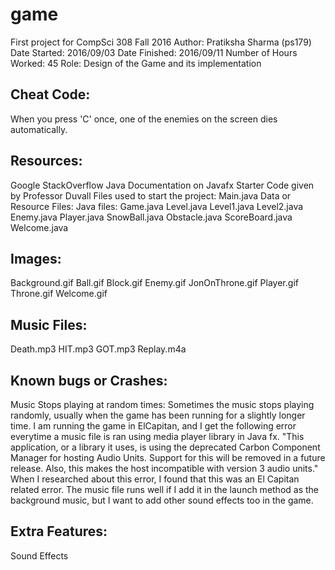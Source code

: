 # game

First project for CompSci 308 Fall 2016
Author: Pratiksha Sharma (ps179) Date Started: 2016/09/03 Date Finished: 2016/09/11 Number of Hours Worked: 45 Role: Design of the Game and its implementation
## Cheat Code:

When you press 'C' once, one of the enemies on the screen dies automatically.
## Resources:

 Google StackOverflow Java Documentation on Javafx Starter Code given by Professor Duvall Files used to start the project: Main.java Data or Resource Files: Java files: Game.java Level.java Level1.java Level2.java Enemy.java Player.java SnowBall.java Obstacle.java ScoreBoard.java Welcome.java
## Images: 

Background.gif Ball.gif Block.gif Enemy.gif JonOnThrone.gif Player.gif Throne.gif Welcome.gif
## Music Files: 

Death.mp3 HIT.mp3 GOT.mp3 Replay.m4a
## Known bugs or Crashes: 
Music Stops playing at random times: Sometimes the music stops playing randomly, usually when the game has been running for a slightly longer time. I am running the game in ElCapitan, and I get the following error everytime a music file is ran using media player library in Java fx. "This application, or a library it uses, is using the deprecated Carbon Component Manager for hosting Audio Units. Support for this will be removed in a future release. Also, this makes the host incompatible with version 3 audio units." When I researched about this error, I found that this was an El Capitan related error. The music file runs well if I add it in the launch method as the background music, but I want to add other sound effects too in the game.

## Extra Features: 

Sound Effects























